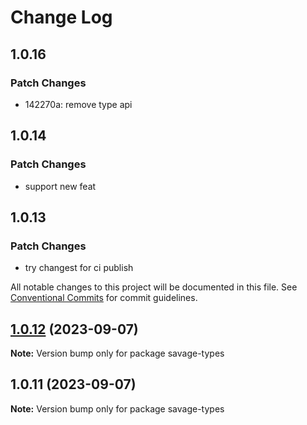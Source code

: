 # Change Log

## 1.0.16

### Patch Changes

- 142270a: remove type api

## 1.0.14

### Patch Changes

- support new feat

## 1.0.13

### Patch Changes

- try changest for ci publish

All notable changes to this project will be documented in this file.
See [Conventional Commits](https://conventionalcommits.org) for commit guidelines.

## [1.0.12](https://github.com/savage181855/data-types/compare/savage-types@1.0.11...savage-types@1.0.12) (2023-09-07)

**Note:** Version bump only for package savage-types

## 1.0.11 (2023-09-07)

**Note:** Version bump only for package savage-types

